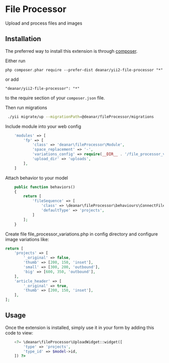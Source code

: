 File Processor
==============
Upload and process files and images

Installation
------------

The preferred way to install this extension is through [composer](http://getcomposer.org/download/).

Either run

```
php composer.phar require --prefer-dist deanar/yii2-file-processor "*"
```

or add

```
"deanar/yii2-file-processor": "*"
```

to the require section of your `composer.json` file.

Then run migrations

```bash
 ./yii migrate/up --migrationPath=@deanar/fileProcessor/migrations
```

Include module into your web config

```php
    'modules' => [
        'fp' => [
            'class' => 'deanar\fileProcessor\Module',
            'space_replacement' => '-',
            'variations_config' => require(__DIR__ . '/file_processor_variations.php'),
            'upload_dir' => 'uploads',
        ],
    ]
```

Attach behavior to your model

```php
    public function behaviors()
    {
        return [
            'fileSequence' => [
                'class' => \deanar\fileProcessor\behaviours\ConnectFileSequence::className(),
                'defaultType' => 'projects',
            ]
        ];
    }
```

Create file file_processor_variations.php in config directory and configure image variations like:

```php
return [
    'projects' => [
        '_original' => false,
        'thumb' => [200, 150, 'inset'],
        'small' => [300, 200, 'outbound'],
        'big' => [600, 350, 'outbound'],
    ],
    'article_header' => [
        '_original' => true,
        'thumb' => [200, 150, 'inset'],
    ],
];
```

Usage
-----

Once the extension is installed, simply use it in your form by adding this code to view:

```php
    <?= \deanar\fileProcessor\UploadWidget::widget([
        'type' => 'projects',
        'type_id' => $model->id,
    ]) ?>
```


